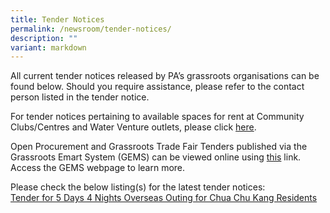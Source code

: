 ```yaml
---
title: Tender Notices
permalink: /newsroom/tender-notices/
description: ""
variant: markdown
---
```

All current tender notices released by PA’s grassroots organisations can be found below. Should you require assistance, please refer to the contact person listed in the tender notice.

For tender notices pertaining to available spaces for rent at Community Clubs/Centres and Water Venture outlets, please click [here](/our-network/community-clubs/rentals).

Open Procurement and Grassroots Trade Fair Tenders published via the Grassroots Emart System (GEMS) can be viewed online using [this](https://gems.pa.gov.sg/account/vendors) link. Access the GEMS webpage to learn more.
<br>

Please check the below listing(s) for the latest tender notices: <br> [Tender for 5 Days 4 Nights Overseas Outing for Chua Chu Kang Residents](/tender-details/cckoverseastour)
<br>